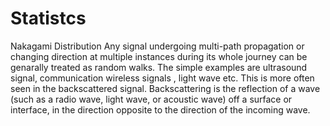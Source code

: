 # Statistcs
Nakagami Distribution
Any signal undergoing multi-path propagation or changing direction at multiple instances during its whole journey can be genarally treated as random walks. The simple examples are ultrasound signal, communication wireless signals , light wave etc. This is more often seen in the backscattered signal. Backscattering is the reflection of a wave (such as a radio wave, light wave, or acoustic wave) off a surface or interface, in the direction opposite to the direction of the incoming wave.
